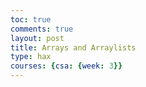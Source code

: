 ```yaml
---
toc: true
comments: true
layout: post
title: Arrays and Arraylists
type: hax
courses: {csa: {week: 3}}
---
```


